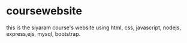 # coursewebsite
this is the siyaram course's website using html, css, javascript, nodejs, express,ejs, mysql, bootstrap. 
